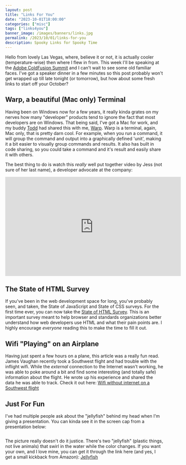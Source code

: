 ```yaml
---
layout: post
title: "Links For You"
date: "2023-10-01T18:00:00"
categories: ["misc"]
tags: ["links4you"]
banner_image: /images/banners/links.jpg
permalink: /2023/10/01/links-for-you
description: Spooky Links for Spooky Time
---
```


Hello from lovely Las Vegas, where, believe it or not, it is actually cooler (temperature-wise) then where I flew in from. This week I'll be speaking at the [Adobe ColdFusion Summit](https://cfsummit.adobeevents.com/) and I can't wait to see some old familiar faces. I've got a speaker dinner in a few minutes so this post probably won't get wrapped up till late tonight (or tomorrow), but how about some fresh links to start off your October?

## Warp, a beautiful (Mac only) Terminal

Having been on Windows now for a few years, it really kinda grates on my nerves how many "developer" products tend to ignore the fact that most developers are on Windows. That being said, I've got a Mac for work, and my buddy [Todd](https://recursive.codes/) had shared this with me, [Warp](https://www.warp.dev/). Warp is a terminal, again, Mac only, that is pretty darn cool. For example, when you run a command, it will group the command and output into a graphically defined 'unit', making it a bit easier to visually group commands and results. It also has built in code sharing, so you could take a command and it's result and easily share it with others. 

The best thing to do is watch this *really* well put together video by Jess (not sure of her last name), a developer advocate at the company:

<iframe width="560" height="315" src="https://www.youtube.com/embed/XWQY8LgkiXM?si=qNPOEupnepypjB6G" title="YouTube video player" frameborder="0" allow="accelerometer; autoplay; clipboard-write; encrypted-media; gyroscope; picture-in-picture; web-share" allowfullscreen style="display:block;"></iframe>

## The State of HTML Survey

If you've been in the web development space for long, you've probably seen, and taken, the State of JavaScript and State of CSS surveys. For the first time ever, you can now take the [State of HTML Survey](https://survey.devographics.com/en-US/survey/state-of-html/2023). This is an important survey meant to help browser and standards organizations better understand how web developers use HTML and what their pain points are. I highly encourage *everyone* reading this to make the time to fill it out.

## Wifi "Playing" on an Airplane

Having just spent a few hours on a plane, this article was a really fun read. James Vaughan recently took a Southwest flight and had trouble with the inflight wifi. While the *external* connection to the Internet wasn't working, he was able to poke around a bit and find some interesting (and totally safe) information about the flight. He wrote up his experience and shared the data he was able to track. Check it out here: [Wifi without internet on a Southwest flight](https://jamesbvaughan.com/southwest-wifi/)

## Just For Fun

I've had multiple people ask about the "jellyfish" behind my head when I'm giving a presentation. You can kinda see it in the
screen cap from a presentation below:

<p>
<img src="https://static.raymondcamden.com/images/2023/10/jelly.png" alt="" class="imgborder imgcenter" loading="lazy">
</p>

The picture really doesn't do it justice. There's two "jellyfish" (plastic things, not live animals) that swirl in the water while the color changes. If you want your own, and I love mine, you can get it through the link here (and yes, I get a small kickback from Amazon): <a target="_blank" href="https://www.amazon.com/gp/product/B08B3SXHPG/ref=ppx_yo_dt_b_search_asin_title?ie=UTF8&amp;psc=1&_encoding=UTF8&tag=raymondcamd06-20&linkCode=ur2&linkId=2f8a4ba226cd929344dd3ff0d8564a31&camp=1789&creative=9325">Jellyfish</a>